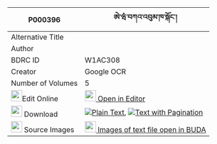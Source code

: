 |P000396|ཨེ་ཝཾ་བཀའ་འབུམ་ཁ་སྐོང་། 
| --- | --- 
|Alternative Title |
|Author | 
|BDRC ID | W1AC308
|Creator | Google OCR
|Number of Volumes| 5
|<img width="25" src="https://img.icons8.com/color/25/000000/edit-property.png">Edit Online| [<img width="25" src="https://avatars.githubusercontent.com/u/45091458?s=200&v=4"> Open in Editor](http://editor.openpecha.org/P000396)
|<img width="25" src="https://img.icons8.com/fluent/48/000000/download-2.png"/>  Download | [![](https://img.icons8.com/color/20/000000/txt.png)Plain Text](https://github.com/Openpecha/P000396/releases/download/v1/ewam_kabum_khakong_plain_P000396.zip), [![](https://img.icons8.com/color/20/000000/txt.png)Text with Pagination](https://github.com/Openpecha/P000396/releases/download/v1/ewam_kabum_khakong_pages_P000396.zip)
|<img width="25" src="https://img.icons8.com/plasticine/100/000000/pictures-folder.png"/>  Source Images | [<img width="25" src="https://library.bdrc.io/icons/BUDA-small.svg"> Images of text file open in BUDA](https://library.bdrc.io/show/bdr:W1AC308)